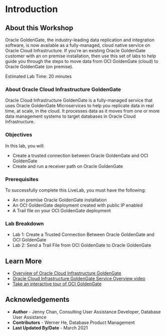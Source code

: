 # Introduction

## About this Workshop

Oracle GoldenGate, the industry-leading data replication and integration software, is now available as a fully-managed, cloud native service on Oracle Cloud Infrastructure. If you're an existing Oracle GoldenGate customer with an on premise installation, then use this set of labs to help guide you through the steps to move data from OCI GoldenGate (cloud) to Oracle GoldenGate (on premise).

Estimated Lab Time: 20 minutes

### About Oracle Cloud Infrastructure GoldenGate
Oracle Cloud Infrastructure GoldenGate is a fully-managed service that uses Oracle GoldenGate Microservices to help you replicate data in real time, at scale, in the cloud. It processes data as it moves from one or more data management systems to target databases in Oracle Cloud Infrastructure.

### Objectives

In this lab, you will:
* Create a trusted connection between Oracle GoldenGate and OCI GoldenGate
* Create and run a receiver path on Oracle GoldenGate

### Prerequisites
To successfully complete this LiveLab, you must have the following:
* An on premise Oracle GoldenGate installation
* An OCI GoldenGate deployment created with public IP enabled
* A Trail file on your OCI GoldenGate deployment

### Lab Breakdown

* Lab 1: Create a Trusted Connection Between Oracle GoldenGate and OCI GoldenGate
* Lab 2: Send a Trail File from OCI GoldenGate to Oracle GoldenGate

## Learn More

* [Overview of Oracle Cloud Infrastructure GoldenGate](https://docs.oracle.com/cloud/paas/goldengate-service/using/overview-goldengate.html)
* [Oracle Cloud Infrastructure GoldenGate Service Overview video](https://apexapps.oracle.com/pls/apex/f?p=44785:112:0::::P112_CONTENT_ID:29278)
* [Take an interactive tour of OCI GoldenGate](https://apexapps.oracle.com/pls/apex/f?p=44785:112:0::::P112_CONTENT_ID:29986)

## Acknowledgements
* **Author** - Jenny Chan, Consulting User Assistance Developer, Database User Assistance
* **Contributors** -  Werner He, Database Product Management
* **Last Updated By/Date** - March 2021


